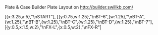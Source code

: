 Plate & Case Builder Plate Layout on http://builder.swillkb.com/

[{x:3.25,a:5},"\nSTART"],
[{y:0.75,w:1.25},"\nBT-6",{w:1.25},"\nBT-A",{w:1.25},"\nBT-B",{w:1.25},"\nBT-C",{w:1.25},"\nBT-D",{w:1.25},"\nBT-7"],
[{y:0.5,x:1.5,w:2},"\nFX-L",{x:0.5,w:2},"\nFX-R"]

